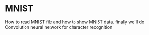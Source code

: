 # MNIST
How to read MNIST file and how to show MNIST data. finally we'll do Convolution neural network for character recognition
